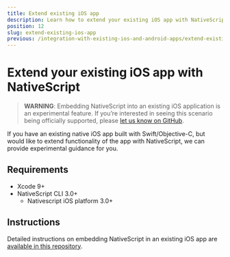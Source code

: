 ```yaml
---
title: Extend existing iOS app
description: Learn how to extend your existing iOS app with NativeScript
position: 12
slug: extend-existing-ios-app
previous: /integration-with-existing-ios-and-android-apps/extend-existing-ios-app-with-ns-angular2
---
```


# Extend your existing iOS app with NativeScript

> **WARNING**: Embedding NativeScript into an existing iOS application is an experimental feature. If you’re interested in seeing this scenario being officially supported, please [let us know on GitHub](https://github.com/NativeScript/ios-runtime/issues/459).

If you have an existing native iOS app built with Swift/Objective-C, but would like to extend functionality of the app with NativeScript, we can provide experimental guidance for you.

## Requirements
 - Xcode 9+
 - NativeScript CLI 3.0+
    - Nativescript iOS platform 3.0+

## Instructions

Detailed instructions on embedding NativeScript in an existing iOS app are [available in this repository](https://github.com/NativeScript/sample-ios-embedded).